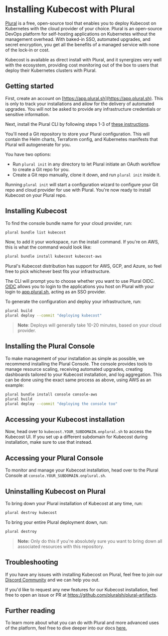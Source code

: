 Installing Kubecost with Plural
================================

[Plural](https://www.plural.sh/) is a free, open-source tool that enables you to deploy Kubecost on Kubernetes with the cloud provider of your choice. Plural is an open-source DevOps platform for self-hosting applications on Kubernetes without the management overhead. With baked-in SSO, automated upgrades, and secret encryption, you get all the benefits of a managed service with none of the lock-in or cost.

Kubecost is available as direct install with Plural, and it synergizes very well with the ecosystem, providing cost monitoring out of the box to users that deploy their Kubernetes clusters with Plural.

## Getting started

First, create an account on [https://app.plural.sh](https://app.plural.sh). This is only to track your installations and allow for the delivery of automated upgrades. You will not be asked to provide any infrastructure credentials or sensitive information.

Next, install the Plural CLI by following steps 1-3 of [these instructions](https://docs.plural.sh/getting-started).

You'll need a Git repository to store your Plural configuration. This will contain the Helm charts, Terraform config, and Kubernetes manifests that Plural will autogenerate for you.

You have two options:
- Run `plural init` in any directory to let Plural initiate an OAuth workflow to create a Git repo for you.
- Create a Git repo manually, clone it down, and run `plural init` inside it.

Running `plural init` will start a configuration wizard to configure your Git repo and cloud provider for use with Plural. You're now ready to install Kubecost on your Plural repo.

## Installing Kubecost

To find the console bundle name for your cloud provider, run:

```bash
plural bundle list kubecost
```

Now, to add it your workspace, run the install command. If you're on AWS, this is what the command would look like:

```bash
plural bundle install kubecost kubecost-aws
```

Plural's Kubecost distribution has support for AWS, GCP, and Azure, so feel free to pick whichever best fits your infrastructure.

The CLI will prompt you to choose whether you want to use Plural OIDC. [OIDC](https://openid.net/connect/) allows you to login to the applications you host on Plural with your login to [app.plural.sh](https://app.plural.sh), acting as an SSO provider. 

To generate the configuration and deploy your infrastructure, run:

```bash
plural build
plural deploy --commit "deploying kubecost"
```

> **Note**: Deploys will generally take 10-20 minutes, based on your cloud provider.

## Installing the Plural Console

To make management of your installation as simple as possible, we recommend installing the Plural Console. The console provides tools to manage resource scaling, receiving automated upgrades, creating dashboards tailored to your Kubecost installation, and log aggregation. This can be done using the exact same process as above, using AWS as an example:

```bash
plural bundle install console console-aws
plural build
plural deploy --commit "deploying the console too"
```

## Accessing your Kubecost installation

Now, head over to `kubecost.YOUR_SUBDOMAIN.onplural.sh` to access the Kubecost UI. If you set up a different subdomain for Kubecost during installation, make sure to use that instead.

## Accessing your Plural Console

To monitor and manage your Kubecost installation, head over to the Plural Console at `console.YOUR_SUBDOMAIN.onplural.sh`.

## Uninstalling Kubecost on Plural

To bring down your Plural installation of Kubecost at any time, run:

```bash
plural destroy kubecost
```

To bring your entire Plural deployment down, run:

```bash
plural destroy
```

> **Note:** Only do this if you're absolutely sure you want to bring down all associated resources with this repository.

## Troubleshooting

If you have any issues with installing Kubecost on Plural, feel free to join our [Discord Community](https://discord.gg/bEBAMXV64s) and we can help you out.

If you'd like to request any new features for our Kubecost installation, feel free to open an issue or PR at https://github.com/pluralsh/plural-artifacts.

## Further reading

To learn more about what you can do with Plural and more advanced uses of the platform, feel free to dive deeper into our docs [here.](https://docs.plural.sh)
